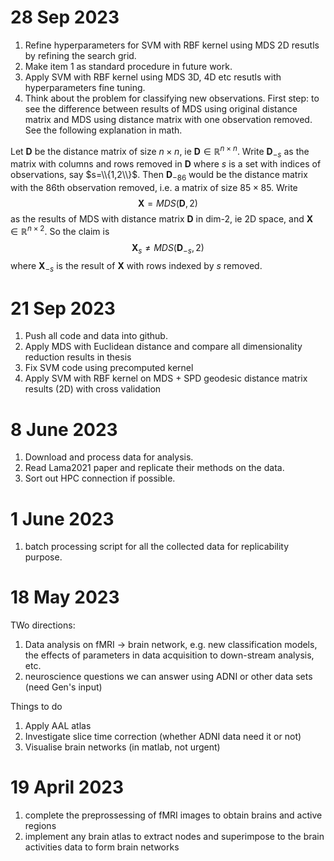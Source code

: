 # 28 Sep 2023
1. Refine hyperparameters for SVM with RBF kernel using MDS 2D resutls by refining the search grid.
2. Make item 1 as standard procedure in future work.
3. Apply SVM with RBF kernel using MDS 3D, 4D etc resutls with hyperparameters fine tuning.
4. Think about the problem for classifying new observations. First step: to see the difference between results of MDS using original distance matrix and MDS using distance matrix with one observation removed. See the following explanation in math.

Let $\mathbf D$ be the distance matrix of size $n\times n$, ie  $\mathbf D\in \mathbb R^{n\times n}$. Write $\mathbf D_{-s}$ as the matrix with columns and rows removed in $\mathbf D$ where $s$ is a set with indices of observations, say $s=\\{1,2\\}$. Then $\mathbf D_{-86}$ would be the distance matrix with the 86th observation removed, i.e. a matrix of size $85\times 85$. Write $$\mathbf X = MDS(\mathbf D,2)$$ as the results of MDS with distance matrix $\mathbf D$ in dim-2, ie 2D space, and $\mathbf X\in \mathbb R^{n\times 2}$. So the claim is $$\mathbf X_s \not = MDS(\mathbf D_{-s},2)$$ where $\mathbf X_{-s}$ is the result of $\mathbf X$ with rows indexed by $s$ removed. 

   
# 21 Sep 2023
1. Push all code and data into github.
2. Apply MDS with Euclidean distance and compare all dimensionality reduction results in thesis
3. Fix SVM code using precomputed kernel
4. Apply SVM with RBF kernel on MDS + SPD geodesic distance matrix results (2D) with cross validation 

   
# 8 June 2023
1. Download and process data for analysis.
2. Read Lama2021 paper and replicate their methods on the data.
3. Sort out HPC connection if possible. 

# 1 June 2023
1. batch processing script for all the collected data for replicability purpose. 

# 18 May 2023
TWo directions: 
1. Data analysis on fMRI -> brain network, e.g. new classification models, the effects of parameters in data acquisition to down-stream analysis, etc. 
2. neuroscience questions we can answer using ADNI or other data sets (need Gen's input)

Things to do 
1. Apply AAL atlas 
2. Investigate slice time correction (whether ADNI data need it or not) 
3. Visualise brain networks (in matlab, not urgent) 

# 19 April 2023

1. complete the preprossessing of fMRI images to obtain brains and active regions 
2. implement any brain atlas to extract nodes and superimpose to the brain activities data to form brain networks 
